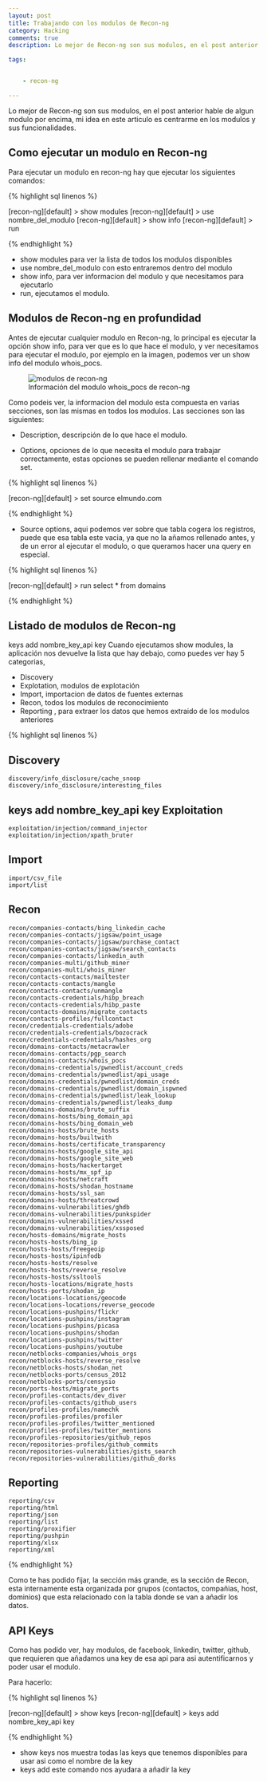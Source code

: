 ```yaml
---
layout: post
title: Trabajando con los modulos de Recon-ng
category: Hacking
comments: true
description: Lo mejor de Recon-ng son sus modulos, en el post anterior hable de algun modulo por encima, mi idea en este articulo es centrarme en los modulos y sus funcionalidades.

tags:   


    - recon-ng

---
```


Lo mejor de Recon-ng son sus modulos, en el post anterior hable de algun modulo por encima, mi idea en este articulo es centrarme en los modulos y sus funcionalidades.

## Como ejecutar un modulo en Recon-ng

Para ejecutar un modulo en recon-ng hay que ejecutar los siguientes comandos:

{% highlight sql linenos %}

[recon-ng][default] > show modules
[recon-ng][default] > use nombre_del_modulo
[recon-ng][default] > show info
[recon-ng][default] > run

{% endhighlight %}

* show modules para ver la lista de todos los modulos disponibles
* use nombre_del_modulo con esto entraremos dentro del modulo
* show info, para ver informacion del modulo y que necesitamos para ejecutarlo
* run, ejecutamos el modulo.


## Modulos de Recon-ng en profundidad


Antes de ejecutar cualquier modulo en Recon-ng, lo principal es ejecutar la opción show info, para ver que es lo que hace el modulo, y ver necesitamos para ejecutar el modulo, por ejemplo en la imagen, podemos ver un show info del modulo whois_pocs.

<figure>
<img alt="modulos de recon-ng" src="/resources/images/recon-ng.png"/>
<figcaption>
Información del modulo whois_pocs de recon-ng 
</figcaption>
</figure>

Como podeis ver, la informacion del modulo esta compuesta en varias secciones, son las mismas en todos los modulos. Las secciones son las siguientes:

* Description, descripción de lo que hace el modulo.

* Options, opciones de lo que necesita el modulo para trabajar correctamente, estas opciones se pueden rellenar mediante el comando set.

{% highlight sql linenos %}

[recon-ng][default] > set source elmundo.com

{% endhighlight %}

* Source options, aqui podemos ver sobre que tabla cogera los registros, puede que esa tabla este vacia, ya que no la añamos rellenado antes, y de un error al ejecutar el modulo, o que queramos hacer una query en especial.

{% highlight sql linenos %}

[recon-ng][default] > run select * from domains

{% endhighlight %}

## Listado de modulos de Recon-ng
keys add nombre_key_api key
Cuando ejecutamos show modules, la aplicación nos devuelve la lista que hay debajo, como puedes ver hay 5 categorias,

* Discovery
* Explotation, modulos de explotación
* Import, importacion de datos de fuentes externas
* Recon, todos los modulos de reconocimiento
* Reporting , para extraer los datos que hemos extraido de los modulos anteriores


{% highlight sql linenos %}

Discovery
  ---------
    discovery/info_disclosure/cache_snoop
    discovery/info_disclosure/interesting_files
keys add nombre_key_api key
  Exploitation
  ------------
    exploitation/injection/command_injector
    exploitation/injection/xpath_bruter

  Import
  ------
    import/csv_file
    import/list

  Recon
  -----
    recon/companies-contacts/bing_linkedin_cache
    recon/companies-contacts/jigsaw/point_usage
    recon/companies-contacts/jigsaw/purchase_contact
    recon/companies-contacts/jigsaw/search_contacts
    recon/companies-contacts/linkedin_auth
    recon/companies-multi/github_miner
    recon/companies-multi/whois_miner
    recon/contacts-contacts/mailtester
    recon/contacts-contacts/mangle
    recon/contacts-contacts/unmangle
    recon/contacts-credentials/hibp_breach
    recon/contacts-credentials/hibp_paste
    recon/contacts-domains/migrate_contacts
    recon/contacts-profiles/fullcontact
    recon/credentials-credentials/adobe
    recon/credentials-credentials/bozocrack
    recon/credentials-credentials/hashes_org
    recon/domains-contacts/metacrawler
    recon/domains-contacts/pgp_search
    recon/domains-contacts/whois_pocs
    recon/domains-credentials/pwnedlist/account_creds
    recon/domains-credentials/pwnedlist/api_usage
    recon/domains-credentials/pwnedlist/domain_creds
    recon/domains-credentials/pwnedlist/domain_ispwned
    recon/domains-credentials/pwnedlist/leak_lookup
    recon/domains-credentials/pwnedlist/leaks_dump
    recon/domains-domains/brute_suffix
    recon/domains-hosts/bing_domain_api
    recon/domains-hosts/bing_domain_web
    recon/domains-hosts/brute_hosts
    recon/domains-hosts/builtwith
    recon/domains-hosts/certificate_transparency
    recon/domains-hosts/google_site_api
    recon/domains-hosts/google_site_web
    recon/domains-hosts/hackertarget
    recon/domains-hosts/mx_spf_ip
    recon/domains-hosts/netcraft
    recon/domains-hosts/shodan_hostname
    recon/domains-hosts/ssl_san
    recon/domains-hosts/threatcrowd
    recon/domains-vulnerabilities/ghdb
    recon/domains-vulnerabilities/punkspider
    recon/domains-vulnerabilities/xssed
    recon/domains-vulnerabilities/xssposed
    recon/hosts-domains/migrate_hosts
    recon/hosts-hosts/bing_ip
    recon/hosts-hosts/freegeoip
    recon/hosts-hosts/ipinfodb
    recon/hosts-hosts/resolve
    recon/hosts-hosts/reverse_resolve
    recon/hosts-hosts/ssltools
    recon/hosts-locations/migrate_hosts
    recon/hosts-ports/shodan_ip
    recon/locations-locations/geocode
    recon/locations-locations/reverse_geocode
    recon/locations-pushpins/flickr
    recon/locations-pushpins/instagram
    recon/locations-pushpins/picasa
    recon/locations-pushpins/shodan
    recon/locations-pushpins/twitter
    recon/locations-pushpins/youtube
    recon/netblocks-companies/whois_orgs
    recon/netblocks-hosts/reverse_resolve
    recon/netblocks-hosts/shodan_net
    recon/netblocks-ports/census_2012
    recon/netblocks-ports/censysio
    recon/ports-hosts/migrate_ports
    recon/profiles-contacts/dev_diver
    recon/profiles-contacts/github_users
    recon/profiles-profiles/namechk
    recon/profiles-profiles/profiler
    recon/profiles-profiles/twitter_mentioned
    recon/profiles-profiles/twitter_mentions
    recon/profiles-repositories/github_repos
    recon/repositories-profiles/github_commits
    recon/repositories-vulnerabilities/gists_search
    recon/repositories-vulnerabilities/github_dorks

  Reporting
  ---------
    reporting/csv
    reporting/html
    reporting/json
    reporting/list
    reporting/proxifier
    reporting/pushpin
    reporting/xlsx
    reporting/xml

{% endhighlight %}

Como te has podido fijar, la sección más grande, es la sección de Recon, esta internamente esta organizada por grupos (contactos, compañias, host, dominios) que esta relacionado con la tabla donde se van a añadir los datos.

## API Keys

Como has podido ver, hay modulos, de facebook, linkedin, twitter, github, que requieren que añadamos una key de esa api para asi autentificarnos y poder usar el modulo.

Para hacerlo:

{% highlight sql linenos %}

[recon-ng][default] > show keys
[recon-ng][default] > keys add nombre_key_api key

{% endhighlight %}

* show keys nos muestra todas las keys que tenemos disponibles para usar asi como el nombre de la key
* keys add este comando nos ayudara a añadir la key




